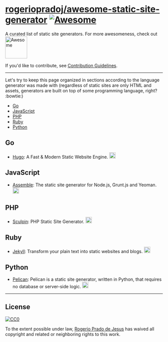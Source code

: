# [rogeriopradoj/awesome-static-site-generator](https://github.com/rogeriopradoj/awesome-static-site-generator) [![Awesome](https://cdn.rawgit.com/sindresorhus/awesome/d7305f38d29fed78fa85652e3a63e154dd8e8829/media/badge.svg)](https://github.com/sindresorhus/awesome)

A curated list of static site generators. For more awesomeness, check out <a href="https://github.com/sindresorhus/awesome">
  <img src="https://cdn.rawgit.com/sindresorhus/awesome/master/media/logo.svg" alt="Awesome" width="70px">
</a>

If you'd like to contribute, see [Contribution Guidelines](CONTRIBUTING.md).

---

Let's try to keep this page organized in sections according to the language generator was made with (regardless of static sites are only HTML and assets, generators are built on top of some programming language, right? :bowtie:)

- [Go](#go)
- [JavaScript](#javascript)
- [PHP](#php)
- [Ruby](#ruby)
- [Python](#python)

## Go

- [Hugo](http://gohugo.io/): A Fast & Modern Static Website Engine. <img src="http://gohugo.io/favicon.ico" alt="Hugo icon" width="20px">


## JavaScript

- [Assemble](http://assemble.io/): The static site generator for Node.js, Grunt.js and Yeoman. <img src="http://assemble.io/assets/img/light/favicon.ico" alt="Assemble icon" width="20px">

## PHP

- [Sculpin](https://sculpin.io/): PHP Static Site Generator. <img src="https://sculpin.io/images/jackson/76x76.png" alt="Sculpin icon" width="20px">

## Ruby

- [Jekyll](http://jekyllrb.com/): Transform your plain text into static websites and blogs. <img src="http://jekyllrb.com/favicon.ico" alt="Sculpin icon" width="20px">

## Python

- [Pelican](http://blog.getpelican.com/): Pelican is a static site generator, written in Python, that requires no database or server-side logic. <img src="https://avatars0.githubusercontent.com/u/2043492?v=3&s=200" alt="Pelican Python" width="20px" height="20px">

---

## License

[![CC0](http://i.creativecommons.org/p/zero/1.0/88x31.png)](http://creativecommons.org/publicdomain/zero/1.0/)

To the extent possible under law, [Rogerio Prado de Jesus](http://rogeriopradoj.com/about/) has waived all copyright and related or neighboring rights to this work.
